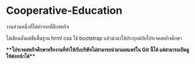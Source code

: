 # Cooperative-Education
<p>งานส่วนหนึ่งที่ได้ทำจากที่ฝึกสหกิจ</p>
<p>ได้เขียนตั้งแต่ขั้นพื้นฐาน hrml css ใช้ bootstrap แล้วนำมาใช้ประยุกต์กับโปรเจคสหกิจศึกษา<p>
<b>**โปรเจคสหกิจศึกษาหรืองานที่ทำให้กับบริษัทไม่สามารถนำมาเผยแพร่ใน Git นี้ได้ แต่สามารถเปิดดูให้ต่อหน้าได้**</b>
